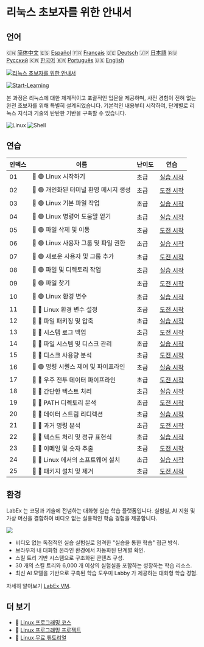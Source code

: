 # 리눅스 초보자를 위한 안내서

## 언어

🇨🇳 [简体中文](README_zh.md) 🇪🇸 [Español](README_es.md) 🇫🇷 [Français](README_fr.md) 🇩🇪 [Deutsch](README_de.md) 🇯🇵 [日本語](README_ja.md) 🇷🇺 [Русский](README_ru.md) 🇰🇷 [한국어](README_ko.md) 🇧🇷 [Português](README_pt.md) 🇺🇸 [English](README.md) 

[![리눅스 초보자를 위한 안내서](https://cover-creator.labex.io/linux-for-noobs.png?lang=ko)](https://labex.io/ko/courses/linux-for-noobs)

[![Start-Learning](https://img.shields.io/badge/Start-Learning-whitesmoke?style=for-the-badge)](https://labex.io/ko/courses/linux-for-noobs)

본 과정은 리눅스에 대한 체계적이고 포괄적인 입문을 제공하며, 사전 경험이 전혀 없는 완전 초보자를 위해 특별히 설계되었습니다. 기본적인 내용부터 시작하여, 단계별로 리눅스 지식과 기술의 탄탄한 기반을 구축할 수 있습니다.

![Linux](https://img.shields.io/badge/Linux-whitesmoke?style=for-the-badge&logo=linux)
![Shell](https://img.shields.io/badge/Shell-whitesmoke?style=for-the-badge&logo=shell)


## 연습

|   인덱스 | 이름                                   | 난이도   | 연습                                                                                                                      |
|----------|----------------------------------------|----------|---------------------------------------------------------------------------------------------------------------------------|
|       01 | 📖 🟢 Linux 시작하기                   | 초급     | <a target='_blank' href='https://labex.io/ko/tutorials/linux-getting-started-with-linux-446315'>실습 시작</a>             |
|       02 | 🎯 🟢 개인화된 터미널 환영 메시지 생성 | 초급     | <a target='_blank' href='https://labex.io/ko/tutorials/linux-create-personalized-terminal-greeting-446322'>도전 시작</a>  |
|       03 | 📖 🟢 Linux 기본 파일 작업             | 초급     | <a target='_blank' href='https://labex.io/ko/tutorials/linux-basic-file-operations-in-linux-18001'>실습 시작</a>          |
|       04 | 📖 🟢 Linux 명령어 도움말 얻기         | 초급     | <a target='_blank' href='https://labex.io/ko/tutorials/linux-get-help-on-linux-commands-18000'>실습 시작</a>              |
|       05 | 🎯 🟢 파일 삭제 및 이동                | 초급     | <a target='_blank' href='https://labex.io/ko/tutorials/linux-delete-and-move-files-7777'>도전 시작</a>                    |
|       06 | 📖 🟢 Linux 사용자 그룹 및 파일 권한   | 초급     | <a target='_blank' href='https://labex.io/ko/tutorials/linux-linux-user-group-and-file-permissions-18002'>실습 시작</a>   |
|       07 | 🎯 🟢 새로운 사용자 및 그룹 추가       | 초급     | <a target='_blank' href='https://labex.io/ko/tutorials/linux-add-new-user-and-group-17987'>도전 시작</a>                  |
|       08 | 📖 🟢 파일 및 디렉토리 작업            | 초급     | <a target='_blank' href='https://labex.io/ko/tutorials/linux-file-and-directory-operations-17997'>실습 시작</a>           |
|       09 | 🎯 🟢 파일 찾기                        | 초급     | <a target='_blank' href='https://labex.io/ko/tutorials/linux-find-a-file-17993'>도전 시작</a>                             |
|       10 | 📖 🟢 Linux 환경 변수                  | 초급     | <a target='_blank' href='https://labex.io/ko/tutorials/linux-environment-variables-in-linux-385274'>실습 시작</a>         |
|       11 | 🎯 🔵 Linux 환경 변수 설정             | 초급     | <a target='_blank' href='https://labex.io/ko/tutorials/linux-configure-linux-environment-variables-437861'>도전 시작</a>  |
|       12 | 📖 🔵 파일 패키징 및 압축              | 초급     | <a target='_blank' href='https://labex.io/ko/tutorials/linux-file-packaging-and-compression-385413'>실습 시작</a>         |
|       13 | 🎯 🔵 시스템 로그 백업                 | 초급     | <a target='_blank' href='https://labex.io/ko/tutorials/linux-backup-system-log-17989'>도전 시작</a>                       |
|       14 | 📖 🔵 파일 시스템 및 디스크 관리       | 초급     | <a target='_blank' href='https://labex.io/ko/tutorials/linux-file-system-and-disk-management-17999'>실습 시작</a>         |
|       15 | 🎯 🔵 디스크 사용량 분석               | 초급     | <a target='_blank' href='https://labex.io/ko/tutorials/linux-analyzing-disk-usage-7775'>도전 시작</a>                     |
|       16 | 📖 🟢 명령 시퀀스 제어 및 파이프라인   | 초급     | <a target='_blank' href='https://labex.io/ko/tutorials/linux-sequence-control-and-pipeline-17994'>실습 시작</a>           |
|       17 | 🎯 🔵 우주 전투 데이터 파이프라인      | 초급     | <a target='_blank' href='https://labex.io/ko/tutorials/linux-space-battle-data-pipeline-385343'>도전 시작</a>             |
|       18 | 📖 🔵 간단한 텍스트 처리               | 초급     | <a target='_blank' href='https://labex.io/ko/tutorials/linux-simple-text-processing-18004'>실습 시작</a>                  |
|       19 | 🎯 🔵 PATH 디렉토리 분석               | 초급     | <a target='_blank' href='https://labex.io/ko/tutorials/linux-analyzing-path-directories-385344'>도전 시작</a>             |
|       20 | 📖 🔵 데이터 스트림 리디렉션           | 초급     | <a target='_blank' href='https://labex.io/ko/tutorials/linux-data-stream-redirection-17995'>실습 시작</a>                 |
|       21 | 🎯 🔵 과거 명령 분석                   | 초급     | <a target='_blank' href='https://labex.io/ko/tutorials/linux-analyze-historical-commands-17988'>도전 시작</a>             |
|       22 | 📖 🔵 텍스트 처리 및 정규 표현식       | 초급     | <a target='_blank' href='https://labex.io/ko/tutorials/linux-text-processing-and-regular-expressions-18003'>실습 시작</a> |
|       23 | 🎯 🔵 이메일 및 숫자 추출              | 초급     | <a target='_blank' href='https://labex.io/ko/tutorials/linux-extracting-mails-and-numbers-17991'>도전 시작</a>            |
|       24 | 📖 🔵 Linux 에서의 소프트웨어 설치     | 초급     | <a target='_blank' href='https://labex.io/ko/tutorials/linux-software-installation-on-linux-18005'>실습 시작</a>          |
|       25 | 🎯 🔵 패키지 설치 및 제거              | 초급     | <a target='_blank' href='https://labex.io/ko/tutorials/linux-installing-and-removing-packages-385380'>도전 시작</a>       |

## 환경

LabEx 는 코딩과 기술에 전념하는 대화형 실습 학습 플랫폼입니다. 실험실, AI 지원 및 가상 머신을 결합하여 비디오 없는 실용적인 학습 경험을 제공합니다.

![](https://tutorial-screenshot.getvm.io/images/vm-1725247253.png)

- 비디오 없는 독점적인 실습 실험실로 엄격한 "실습을 통한 학습" 접근 방식.
- 브라우저 내 대화형 온라인 환경에서 자동화된 단계별 확인.
- 스킬 트리 기반 시스템으로 구조화된 콘텐츠 구성.
- 30 개의 스킬 트리와 6,000 개 이상의 실험실을 포함하는 성장하는 학습 리소스.
- 최신 AI 모델을 기반으로 구축된 학습 도우미 Labby 가 제공하는 대화형 학습 경험.

자세히 알아보기 [LabEx VM](https://support.labex.io/using-labex/virtual-machine).

## 더 보기

- 🔗 [Linux 프로그래밍 코스](https://github.com/labex-labs/awesome-programming-courses)
- 🔗 [Linux 프로그래밍 프로젝트](https://github.com/labex-labs/awesome-programming-projects)
- 🔗 [Linux 무료 튜토리얼](https://github.com/labex-labs/linux-free-tutorials)

